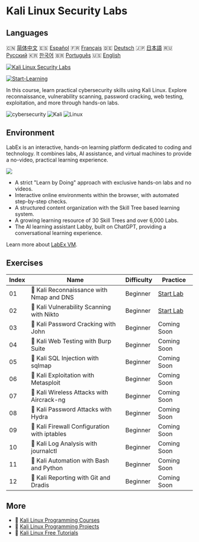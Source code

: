 # Kali Linux Security Labs

## Languages

🇨🇳 [简体中文](README_zh.md) 🇪🇸 [Español](README_es.md) 🇫🇷 [Français](README_fr.md) 🇩🇪 [Deutsch](README_de.md) 🇯🇵 [日本語](README_ja.md) 🇷🇺 [Русский](README_ru.md) 🇰🇷 [한국어](README_ko.md) 🇧🇷 [Português](README_pt.md) 🇺🇸 [English](README.md) 

[![Kali Linux Security Labs](https://cover-creator.labex.io/kali-linux-security-labs.png)](https://labex.io/courses/kali-linux-security-labs)

[![Start-Learning](https://img.shields.io/badge/Start-Learning-whitesmoke?style=for-the-badge)](https://labex.io/courses/kali-linux-security-labs)

In this course, learn practical cybersecurity skills using Kali Linux. Explore reconnaissance, vulnerability scanning, password cracking, web testing, exploitation, and more through hands-on labs.

![cybersecurity](https://img.shields.io/badge/cybersecurity-whitesmoke?style=for-the-badge&logo=cybersecurity)
![Kali](https://img.shields.io/badge/Kali-whitesmoke?style=for-the-badge&logo=kali)
![Linux](https://img.shields.io/badge/Linux-whitesmoke?style=for-the-badge&logo=linux)


## Environment

LabEx is an interactive, hands-on learning platform dedicated to coding and technology. It combines labs, AI assistance, and virtual machines to provide a no-video, practical learning experience.

![](https://tutorial-screenshot.getvm.io/images/vm-1725247253.png)

- A strict "Learn by Doing" approach with exclusive hands-on labs and no videos.
- Interactive online environments within the browser, with automated step-by-step checks.
- A structured content organization with the Skill Tree based learning system.
- A growing learning resource of 30 Skill Trees and over 6,000 Labs.
- The AI learning assistant Labby, built on ChatGPT, providing a conversational learning experience.

Learn more about [LabEx VM](https://support.labex.io/using-labex/virtual-machine).

## Exercises

|   Index | Name                                         | Difficulty   | Practice                                                                                                              |
|---------|----------------------------------------------|--------------|-----------------------------------------------------------------------------------------------------------------------|
|      01 | 📖 Kali Reconnaissance with Nmap and DNS     | Beginner     | <a target='_blank' href='https://labex.io/tutorials/kali-kali-reconnaissance-with-nmap-and-dns-552298'>Start Lab</a>  |
|      02 | 📖 Kali Vulnerability Scanning with Nikto    | Beginner     | <a target='_blank' href='https://labex.io/tutorials/kali-kali-vulnerability-scanning-with-nikto-552301'>Start Lab</a> |
|      03 | 📖 Kali Password Cracking with John          | Beginner     | Coming Soon                                                                                                           |
|      04 | 📖 Kali Web Testing with Burp Suite          | Beginner     | Coming Soon                                                                                                           |
|      05 | 📖 Kali SQL Injection with sqlmap            | Beginner     | Coming Soon                                                                                                           |
|      06 | 📖 Kali Exploitation with Metasploit         | Beginner     | Coming Soon                                                                                                           |
|      07 | 📖 Kali Wireless Attacks with Aircrack-ng    | Beginner     | Coming Soon                                                                                                           |
|      08 | 📖 Kali Password Attacks with Hydra          | Beginner     | Coming Soon                                                                                                           |
|      09 | 📖 Kali Firewall Configuration with iptables | Beginner     | Coming Soon                                                                                                           |
|      10 | 📖 Kali Log Analysis with journalctl         | Beginner     | Coming Soon                                                                                                           |
|      11 | 📖 Kali Automation with Bash and Python      | Beginner     | Coming Soon                                                                                                           |
|      12 | 📖 Kali Reporting with Git and Dradis        | Beginner     | Coming Soon                                                                                                           |

## More

- 🔗 [Kali Linux Programming Courses](https://github.com/labex-labs/awesome-programming-courses)
- 🔗 [Kali Linux Programming Projects](https://github.com/labex-labs/awesome-programming-projects)
- 🔗 [Kali Linux Free Tutorials](https://github.com/labex-labs/kali-free-tutorials)

